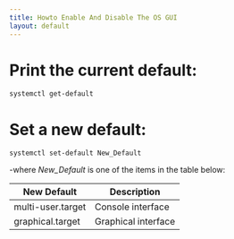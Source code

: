 ```yaml
---
title: Howto Enable And Disable The OS GUI
layout: default
---
```


# Print the current default:
```
systemctl get-default
```

# Set a new default:
```
systemctl set-default New_Default
```
-where *New_Default* is one of the items in the table below:

|New Default       | Description         |
|------------------|---------------------|
|multi-user.target | Console interface   |
|graphical.target  | Graphical interface |